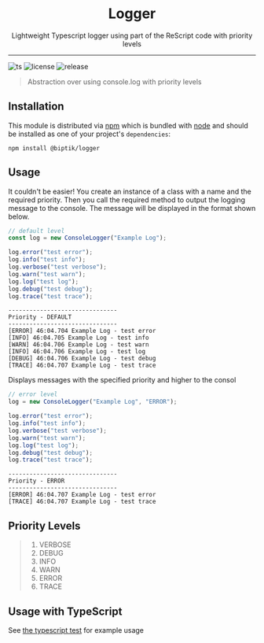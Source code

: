 <div align="center">
<h1>Logger</h1>

<p>Lightweight Typescript logger using part of the ReScript code with priority levels</p>
</div>

---

<!-- prettier-ignore-start -->
![ts](https://badgen.net/badge/Built%20With/TypeScript/blue)
![license](https://badgen.net/badge/license/MIT/blue)
![release](https://badgen.net//badge/release/0.0.1/red)


<!-- prettier-ignore-end -->

> Abstraction over using console.log with priority levels

## Installation

This module is distributed via [npm](npm) which is bundled with [node](node) and
should be installed as one of your project's `dependencies`:

```
npm install @biptik/logger
```

## Usage

It couldn't be easier! You create an instance of a class with a name and the required priority. Then you call the required method to output the logging message to the console. The message will be displayed in the format shown below.

```js
// default level
const log = new ConsoleLogger("Example Log");

log.error("test error");
log.info("test info");
log.verbose("test verbose");
log.warn("test warn");
log.log("test log");
log.debug("test debug");
log.trace("test trace");
```

```console
-------------------------------
Priority - DEFAULT
-------------------------------
[ERROR] 46:04.704 Example Log - test error
[INFO] 46:04.705 Example Log - test info
[WARN] 46:04.706 Example Log - test warn
[INFO] 46:04.706 Example Log - test log
[DEBUG] 46:04.706 Example Log - test debug
[TRACE] 46:04.707 Example Log - test trace
```

Displays messages with the specified priority and higher to the consol

```js
// error level
log = new ConsoleLogger("Example Log", "ERROR");

log.error("test error");
log.info("test info");
log.verbose("test verbose");
log.warn("test warn");
log.log("test log");
log.debug("test debug");
log.trace("test trace");
```

```console
-------------------------------
Priority - ERROR
-------------------------------
[ERROR] 46:04.707 Example Log - test error
[TRACE] 46:04.707 Example Log - test trace
```

## Priority Levels

> 1. VERBOSE
> 2. DEBUG
> 3. INFO
> 4. WARN
> 5. ERROR
> 6. TRACE

## Usage with TypeScript

See [the typescript test](./src/spec/example.test.ts) for example usage
